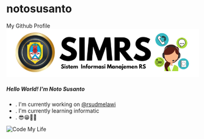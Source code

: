 # notosusanto
My Github Profile
![Noto Susanto](img/github-header1.png)

##### Hello World! I'm Noto Susanto
- . I'm currently working on [@rsudmelawi](https://rsudmelawi.simkeskhanza.com/)
- . I'm currently learning informatic 
- . 😎😁📜✅

![Code My Life](https://media1.giphy.com/media/v1.Y2lkPTc5MGI3NjExaGthNTBvYWh1OHRscW1tMmsyaWZ2Z3Jpb3BzbGlleTc5czl1MjYyOSZlcD12MV9pbnRlcm5hbF9naWZfYnlfaWQmY3Q9Zw/YYW0hHizzIOrlhimPG/giphy.gif)
